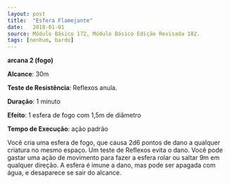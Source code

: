 ```yaml
---
layout: post
title:  "Esfera Flamejante"
date:   2018-01-01
source: Módulo Básico 172, Módulo Básico Edição Revisada 182.
tags: [nenhum, bardo]
---
```


**arcana 2 (fogo)**

**Alcance**: 30m

**Teste de Resistência**: Reflexos anula.

**Duração**: 1 minuto

**Efeito**: 1 esfera de fogo com 1,5m de diâmetro

**Tempo de Execução**: ação padrão

Você cria uma esfera de fogo, que causa 2d6 pontos de dano a qualquer criatura no mesmo espaço. Um teste de Reflexos evita o dano. Você pode gastar uma ação de movimento para fazer a esfera rolar ou saltar 9m em qualquer direção. A esfera é imune a dano, mas pode ser apagada com água, e desaparece se sair do alcance.
